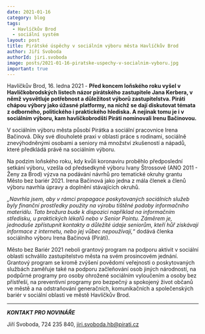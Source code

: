 ```yaml
---
date: 2021-01-16
category: blog
tags:
  - Havlíčkův Brod
  - sociální systém
layout: post
title: Pirátské úspěchy v sociálním výboru města Havlíčkův Brod
author: Jiří Svoboda
authorId: jiri.svoboda
image: posts/2021-01-16-piratske-uspechy-v-socialnim-vyboru.jpg
important: true
---
```


Havlíčkův Brod, 16. ledna 2021 - **Před koncem loňského roku vyšel v Havlíčkobrodských listech názor pirátského zastupitele Jana Kerbera, v němž vysvětluje potřebnost a důležitost výborů zastupitelstva. Piráti chápou výbory jako úžasné platformy, na nichž se dají diskutovat témata z odborného, politického i praktického hlediska. A nejinak tomu je i v sociálním výboru, kam havlíčkobrodští Piráti nominovali Irenu Bačinovou.**

V sociálním výboru města působí Pirátka a sociální pracovnice Irena Bačinová. Díky své dlouholeté praxi v oblasti práce s rodinami, sociálně znevýhodněnými osobami a seniory má množství zkušeností a nápadů, které předkládá právě na sociálním výboru. 

Na podzim loňského roku, kdy kvůli koronaviru proběhlo předposlední setkání výboru, vzešla od předsedkyně výboru Ivany Štrossové (ANO 2011 - Ženy za Brod) výzva na podávání návrhů pro tematické okruhy grantu Město bez bariér 2021. Irena Bačinová jako jedna z mála členek a členů výboru navrhla úpravy a doplnění stávajících okruhů.

*„Navrhla jsem, aby v rámci propagace poskytovaných sociálních služeb byly finanční prostředky použity na výrobu tištěné podoby informačního materiálu. Tato brožura bude k dispozici například na informačním středisku, u praktických lékařů nebo v Senior Pointu. Záměrem je, jednoduše zpřístupnit kontakty a důležité údaje seniorům, kteří hůř získávají informace z internetu, nebo jej vůbec nepoužívají,“* dodává členka sociálního výboru Irena Bačinová (Piráti).

Město bez Bariér 2021 neboli grantový program na podporu aktivit v sociální oblasti schválilo zastupitelstvo města na svém prosincovém jednání. Grantový program se kromě zvýšení povědomí veřejnosti o poskytovaných službách zaměřuje také na podporu začleňování osob jiných národností, na podpůrné programy pro osoby ohrožené sociálním vyloučením a osoby bez přístřeší, na preventivní programy pro bezpečný a spokojený život občanů ve městě a na odstraňování generačních, komunikačních a společenských bariér v sociální oblasti ve městě Havlíčkův Brod.

---

***KONTAKT PRO NOVINÁŘE*** 

Jiří Svoboda, 724 235 840, <jiri.svoboda.hb@pirati.cz>
